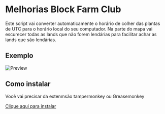 # Melhorias Block Farm Club

Este script vai converter automaticamente o horário de colher das plantas de UTC para o horário local do seu computador.
Na parte do mapa vai escurecer todas as lands que não forem lendárias para facilitar achar as lands que são lendárias.

## Exemplo
![Preview](https://i.imgur.com/LY0w4Ms.png)

## Como instalar
Você vai precisar da extenmsão tampermonkey ou Greasemonkey

[Clique aqui para instalar](https://github.com/victorscopel/melhoriasbfc/raw/main/bfc.user.js)
